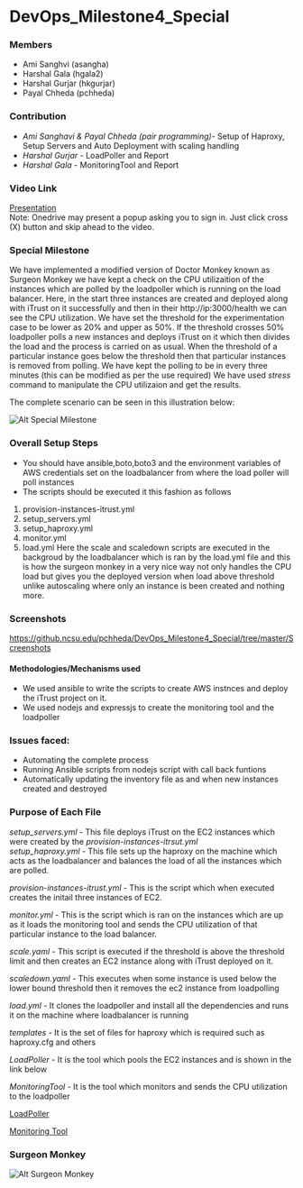 # DevOps_Milestone4_Special
### Members
   - Ami Sanghvi (asangha)
   - Harshal Gala (hgala2)
   - Harshal Gurjar (hkgurjar)
   - Payal Chheda (pchheda)

### Contribution
   - *Ami Sanghavi & Payal Chheda (pair programming)*- Setup of Haproxy, Setup Servers and Auto Deployment with scaling handling
   - *Harshal Gurjar* - LoadPoller and Report
   - *Harshal Gala* - MonitoringTool and Report

### Video Link  

[Presentation](https://onedrive.live.com/?authkey=%21AOamQkPf2Vd4XRk&cid=A15ACD826A363CCD&id=A15ACD826A363CCD%21531&parId=A15ACD826A363CCD%21530&o=OneUp)
<br/> Note: Onedrive may present a popup asking you to sign in. Just click cross (X) button and skip ahead to the video.

### Special Milestone

We have implemented a modified version of Doctor Monkey known as Surgeon Monkey we have kept a check on the CPU utilizaition of the instances which are polled by the loadpoller which is running on the load balancer. 
Here, in the start three instances are created and deployed along with iTrust on it successfully and then in their http://ip:3000/health we can see the CPU utilization. We have set the threshold for the experimentation case to be lower as 20% and upper as 50%. 
If the threshold crosses 50% loadpoller polls a new instances and deploys iTrust on it which then divides the load and the process is carried on as usual. When the threshold of a particular instance goes below the threshold then that particular instances is removed from polling. We have kept the polling to be in every three minutes (this can be modified as per the use required) 
We have used *stress* command to manipulate the CPU utilizaion and get the results.

The complete scenario can be seen in this illustration below:


![Alt Special Milestone](https://github.ncsu.edu/pchheda/DevOps_Milestone4_Special/blob/master/SurgeonMonkey.gif)

### Overall Setup Steps 
 - You should have ansible,boto,boto3 and the environment variables of AWS credentials set on the loadbalancer from where the load poller will poll instances
 - The scripts should be executed it this fashion as follows 
 1) provision-instances-itrust.yml 
 2) setup_servers.yml
 3) setup_haproxy.yml
 4) monitor.yml
 5) load.yml
 Here the scale and scaledown scripts are executed in the backgroud by the loadbalancer which is ran by the load.yml file and this is how the surgeon monkey in a very nice way not only handles the CPU load but gives you the deployed version when load above threshold unlike autoscaling where only an instance is been created and nothing more.

### Screenshots
https://github.ncsu.edu/pchheda/DevOps_Milestone4_Special/tree/master/Screenshots

#### Methodologies/Mechanisms used 
 - We used ansible to write the scripts to create AWS instnces and deploy the iTrust project on it. 
 - We used nodejs and expressjs to create the monitoring tool and the loadpoller 
 
### Issues faced: 
 - Automating the complete process 
 - Running Ansible scripts from nodejs script with call back funtions 
 - Automatically updating the inventory file as and when new instances created and destroyed
 
 ### Purpose of Each File 

*setup_servers.yml* - This file deploys iTrust on the EC2 instances which were created by the *provision-instances-itrsut.yml*  
*setup_haproxy.yml* - This file sets up the haproxy on the machine which acts as the loadbalancer and balances the load of all the instances which are polled. 

*provision-instances-itrust.yml* - This is the script which when executed creates the initail three instances of EC2. 

*monitor.yml* - This is the script which is ran on the instances which are up as it loads the monitoring tool and sends the CPU utilization of that particular instance to the load balancer. 

*scale.yaml* - This script is executed if the threshold is above the threshold limit and then creates an EC2 instance along with iTrust deployed on it. 

*scaledown.yaml* - This executes when some instance is used below the lower bound threshold then it removes the ec2 instance from loadpolling 

*load.yml* - It clones the loadpoller and install all the dependencies and runs it on the machine where loadbalancer is running 

*templates* - It is the set of files for haproxy which is required such as haproxy.cfg and others 

*LoadPoller* - It is the tool which pools the EC2 instances and is shown in the link below 

*MonitoringTool* - It is the tool which monitors and sends the CPU utilization to the loadpoller 

[LoadPoller](https://github.com/harshalgala/Loadpoller) 

[Monitoring Tool](https://github.com/harshalgala/MonitoringTool)
 
 ### Surgeon Monkey
![Alt Surgeon Monkey](https://github.ncsu.edu/pchheda/DevOps_Milestone4_Special/blob/master/SurgeonMonkey.png)
